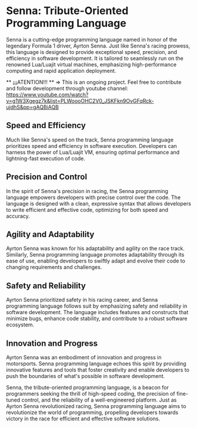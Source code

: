 # Senna: Tribute-Oriented Programming Language

Senna is a cutting-edge programming language named in honor of the legendary Formula 1 driver, Ayrton Senna. Just like Senna's racing prowess, this language is designed to provide exceptional speed, precision, and efficiency in software development. It is tailored to seamlessly run on the renowned Lua/Luajit virtual machines, emphasizing high-performance computing and rapid application deployment.

** ¡¡¡ATENTION!!! ** => This is an ongoing project. Feel free to contribute and follow development through youtube channel: https://www.youtube.com/watch?v=g1W3Xgegz7k&list=PLWoooOHC2V0_JSKFkn9OvGFqRck-ujdhS&pp=gAQBiAQB

## Speed and Efficiency

Much like Senna's speed on the track, Senna programming language prioritizes speed and efficiency in software execution. Developers can harness the power of Lua/Luajit VM, ensuring optimal performance and lightning-fast execution of code.

## Precision and Control

In the spirit of Senna's precision in racing, the Senna programming language empowers developers with precise control over the code. The language is designed with a clean, expressive syntax that allows developers to write efficient and effective code, optimizing for both speed and accuracy.

## Agility and Adaptability

Ayrton Senna was known for his adaptability and agility on the race track. Similarly, Senna programming language promotes adaptability through its ease of use, enabling developers to swiftly adapt and evolve their code to changing requirements and challenges.

## Safety and Reliability

Ayrton Senna prioritized safety in his racing career, and Senna programming language follows suit by emphasizing safety and reliability in software development. The language includes features and constructs that minimize bugs, enhance code stability, and contribute to a robust software ecosystem.

## Innovation and Progress

Ayrton Senna was an embodiment of innovation and progress in motorsports. Senna programming language echoes this spirit by providing innovative features and tools that foster creativity and enable developers to push the boundaries of what's possible in software development.

Senna, the tribute-oriented programming language, is a beacon for programmers seeking the thrill of high-speed coding, the precision of fine-tuned control, and the reliability of a well-engineered platform. Just as Ayrton Senna revolutionized racing, Senna programming language aims to revolutionize the world of programming, propelling developers towards victory in the race for efficient and effective software solutions.
